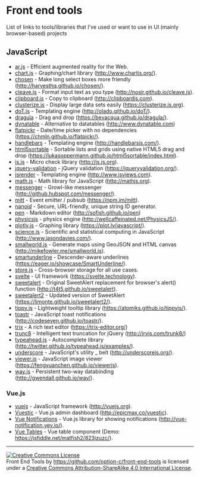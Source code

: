 # Front end tools
List of links to tools/libraries that I've used or want to use in UI (mainly browser-based) projects

## JavaScript

- [ar.js](https://github.com/jeromeetienne/AR.js) - Efficient augmented reality for the Web.
- [chart.js](https://github.com/chartjs/Chart.js) - Graphing/chart library (http://www.chartjs.org/).
- [chosen](https://github.com/harvesthq/chosen) - Make long select boxes more friendly (http://harvesthq.github.io/chosen/).
- [cleave.js](https://github.com/nosir/cleave.js) - Format input text as you type (http://nosir.github.io/cleave.js).
- [clipboard.js](https://github.com/zenorocha/clipboard.js) - Copy to clipboard (http://clipboardjs.com).
- [clusterize.js](https://github.com/NeXTs/Clusterize.js) - Display large data sets easily (https://clusterize.js.org).
- [doT.js](https://github.com/olado/doT) - Templating engine (http://olado.github.io/doT/).
- [dragula](https://github.com/bevacqua/dragula) - Drag and drop (https://bevacqua.github.io/dragula/).
- [dynatable](https://github.com/alfajango/jquery-dynatable) - Alternative to datatables (http://www.dynatable.com)
- [flatpickr](https://github.com/chmln/flatpickr) - Date/time picker with no dependencies (https://chmln.github.io/flatpickr/).
- [handlebars](https://github.com/wycats/handlebars.js) - Templating engine (http://handlebarsjs.com/).
- [html5sortable](https://github.com/lukasoppermann/html5sortable) - Sortable lists and grids using native HTML5 drag and drop (https://lukasoppermann.github.io/html5sortable/index.html).
- [is.js](https://github.com/arasatasaygin/is.js) - Micro check library (http://is.js.org).
- [jquery-validation](https://github.com/jquery-validation/jquery-validation) - jQuery validation (https://jqueryvalidation.org/).
- [jsrender](https://github.com/BorisMoore/jsrender) - Templating engine (http://www.jsviews.com).
- [math.js](https://github.com/josdejong/mathjs) - Math library for JavaScript (http://mathjs.org).
- [messenger](http://github.com/HubSpot/messenger) - Growl-like messenger (http://github.hubspot.com/messenger/).
- [mitt](https://github.com/developit/mitt) - Event emitter / pubsub (https://npm.im/mitt).
- [nanoid](https://github.com/ai/nanoid) - Secure, URL-friendly, unique string ID generator.
- [pen](https://github.com/sofish/pen) - Markdown editor (http://sofish.github.io/pen)
- [physicsjs](https://github.com/wellcaffeinated/PhysicsJS) - physics engine (http://wellcaffeinated.net/PhysicsJS/).
- [plotly.js](https://github.com/plotly/plotly.js) - Graphing library (https://plot.ly/javascript/).
- [science.js](https://github.com/jasondavies/science.js) - Scientific and statistical computing in JavaScript (http://www.jasondavies.com/).
- [smallworld.js](http://github.com/mikefowler/smallworld.js) - Generate maps using GeoJSON and HTML canvas (http://mikefowler.me/smallworld.js).
- [smartunderline](https://github.com/CloudflareApps/SmartUnderline) - Descender-aware underlines (https://eager.io/showcase/SmartUnderline/).
- [store.js](https://github.com/marcuswestin/store.js) - Cross-browser storage for all use cases.
- [svelte](https://github.com/sveltejs/svelte) - UI framework (https://svelte.technology).
- [sweetalert](https://github.com/t4t5/sweetalert) - Original SweetAlert replacement for browser's alert() function (http://t4t5.github.io/sweetalert).
- [sweetalert2](https://github.com/limonte/sweetalert2) - Updated version of SweetAlert (https://limonte.github.io/sweetalert2/).
- [tippy.js](https://github.com/atomiks/tippyjs) - Lightweight tooltip library (https://atomiks.github.io/tippyjs/).
- [toastr](https://github.com/CodeSeven/toastr) - JavaScript toast notifications (http://codeseven.github.io/toastr/).
- [trix](https://github.com/basecamp/trix) - A rich text editor (https://trix-editor.org/)
- [trunc8](https://github.com/rviscomi/trunk8) - Intelligent text truncation for jQuery (http://jrvis.com/trunk8/)
- [typeahead.js](https://github.com/twitter/typeahead.js) - Autocomplete library (http://twitter.github.io/typeahead.js/examples/).
- [underscore](https://github.com/jashkenas/underscore) - JavaScript's utility _ belt (http://underscorejs.org/).
- [viewer.js](https://github.com/fengyuanchen/viewerjs) - JavaScript image viewer (https://fengyuanchen.github.io/viewerjs).
- [way.js](https://github.com/gwendall/way.js) - Persistent two-way databinding (http://gwendall.github.io/way/).

### Vue.js
- [vuejs](https://github.com/vuejs/vue) - JavaScript framework (http://vuejs.org).
- [Vuestic](https://github.com/epicmaxco/vuestic-admin) - Vue.js admin dashboard (http://epicmax.co/vuestic).
- [Vue Notifications](https://github.com/euvl/vue-notification/) - Vue.js library for showing notifications (http://vue-notification.yev.io/).
- [Vue Tables](https://github.com/matfish2/vue-tables-2) - Vue table component (Demo: https://jsfiddle.net/matfish2/823jzuzc/).
 
---

<a rel="license" href="http://creativecommons.org/licenses/by-sa/4.0/"><img alt="Creative Commons License" style="border-width:0" src="https://i.creativecommons.org/l/by-sa/4.0/88x31.png" /></a><br /><span xmlns:dct="http://purl.org/dc/terms/" property="dct:title">Front End Tools</span> by <a xmlns:cc="http://creativecommons.org/ns#" href="https://github.com/option-c/front-end-tools" property="cc:attributionName" rel="cc:attributionURL">https://github.com/option-c/front-end-tools</a> is licensed under a <a rel="license" href="http://creativecommons.org/licenses/by-sa/4.0/">Creative Commons Attribution-ShareAlike 4.0 International License</a>.

